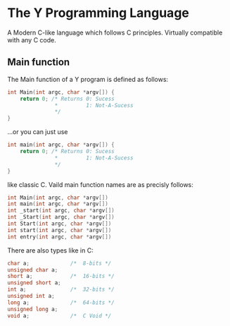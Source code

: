 # The Y Programming Language
A Modern C-like language which follows C principles. Virtually compatible with
any C code.

## Main function
The Main function of a Y program is defined as follows:
```c
int Main(int argc, char *argv[]) {
    return 0; /* Returns 0: Sucess
               *         1: Not-A-Sucess
               */
}
```
...or you can just use
```c
int main(int argc, char *argv[]) {
    return 0; /* Returns 0: Sucess
               *         1: Not-A-Sucess
               */
}
```
like classic C. Vaild main function names are as precisly follows:
```c
int Main(int argc, char *argv[])
int main(int argc, char *argv[])
int _start(int argc, char *argv[])
int _Start(int argc, char *argv[])
int Start(int argc, char *argv[])
int start(int argc, char *argv[])
int entry(int argc, char *argv[])
```
There are also types like in C:
```c
char a;             /*  8-bits */
unsigned char a;
short a;            /*  16-bits */
unsigned short a;
int a;              /*  32-bits */
unsigned int a;
long a;             /*  64-bits */
unsigned long a;
void a;             /*  C Void */
```

